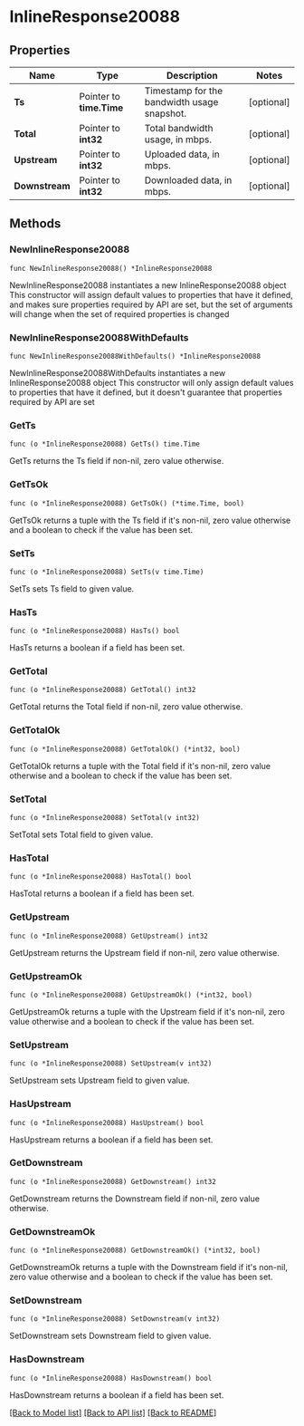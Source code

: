 # InlineResponse20088

## Properties

Name | Type | Description | Notes
------------ | ------------- | ------------- | -------------
**Ts** | Pointer to **time.Time** | Timestamp for the bandwidth usage snapshot. | [optional] 
**Total** | Pointer to **int32** | Total bandwidth usage, in mbps. | [optional] 
**Upstream** | Pointer to **int32** | Uploaded data, in mbps. | [optional] 
**Downstream** | Pointer to **int32** | Downloaded data, in mbps. | [optional] 

## Methods

### NewInlineResponse20088

`func NewInlineResponse20088() *InlineResponse20088`

NewInlineResponse20088 instantiates a new InlineResponse20088 object
This constructor will assign default values to properties that have it defined,
and makes sure properties required by API are set, but the set of arguments
will change when the set of required properties is changed

### NewInlineResponse20088WithDefaults

`func NewInlineResponse20088WithDefaults() *InlineResponse20088`

NewInlineResponse20088WithDefaults instantiates a new InlineResponse20088 object
This constructor will only assign default values to properties that have it defined,
but it doesn't guarantee that properties required by API are set

### GetTs

`func (o *InlineResponse20088) GetTs() time.Time`

GetTs returns the Ts field if non-nil, zero value otherwise.

### GetTsOk

`func (o *InlineResponse20088) GetTsOk() (*time.Time, bool)`

GetTsOk returns a tuple with the Ts field if it's non-nil, zero value otherwise
and a boolean to check if the value has been set.

### SetTs

`func (o *InlineResponse20088) SetTs(v time.Time)`

SetTs sets Ts field to given value.

### HasTs

`func (o *InlineResponse20088) HasTs() bool`

HasTs returns a boolean if a field has been set.

### GetTotal

`func (o *InlineResponse20088) GetTotal() int32`

GetTotal returns the Total field if non-nil, zero value otherwise.

### GetTotalOk

`func (o *InlineResponse20088) GetTotalOk() (*int32, bool)`

GetTotalOk returns a tuple with the Total field if it's non-nil, zero value otherwise
and a boolean to check if the value has been set.

### SetTotal

`func (o *InlineResponse20088) SetTotal(v int32)`

SetTotal sets Total field to given value.

### HasTotal

`func (o *InlineResponse20088) HasTotal() bool`

HasTotal returns a boolean if a field has been set.

### GetUpstream

`func (o *InlineResponse20088) GetUpstream() int32`

GetUpstream returns the Upstream field if non-nil, zero value otherwise.

### GetUpstreamOk

`func (o *InlineResponse20088) GetUpstreamOk() (*int32, bool)`

GetUpstreamOk returns a tuple with the Upstream field if it's non-nil, zero value otherwise
and a boolean to check if the value has been set.

### SetUpstream

`func (o *InlineResponse20088) SetUpstream(v int32)`

SetUpstream sets Upstream field to given value.

### HasUpstream

`func (o *InlineResponse20088) HasUpstream() bool`

HasUpstream returns a boolean if a field has been set.

### GetDownstream

`func (o *InlineResponse20088) GetDownstream() int32`

GetDownstream returns the Downstream field if non-nil, zero value otherwise.

### GetDownstreamOk

`func (o *InlineResponse20088) GetDownstreamOk() (*int32, bool)`

GetDownstreamOk returns a tuple with the Downstream field if it's non-nil, zero value otherwise
and a boolean to check if the value has been set.

### SetDownstream

`func (o *InlineResponse20088) SetDownstream(v int32)`

SetDownstream sets Downstream field to given value.

### HasDownstream

`func (o *InlineResponse20088) HasDownstream() bool`

HasDownstream returns a boolean if a field has been set.


[[Back to Model list]](../README.md#documentation-for-models) [[Back to API list]](../README.md#documentation-for-api-endpoints) [[Back to README]](../README.md)


